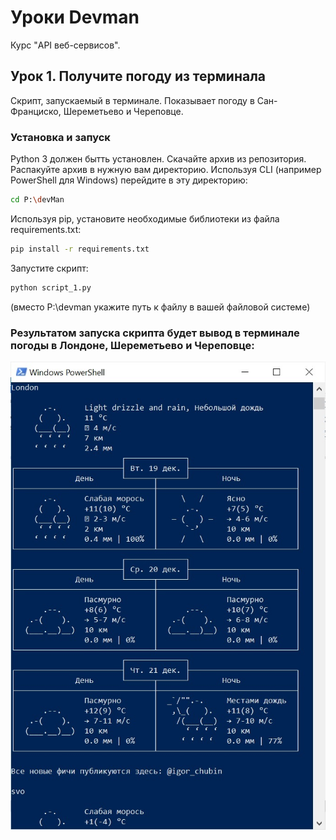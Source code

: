# Уроки Devman
Курс "API веб-сервисов".
## Урок 1. Получите погоду из терминала
Скрипт, запускаемый в терминале. Показывает погоду в Сан-Франциско, Шереметьево и Череповце.
### Установка и запуск
Python 3 должен бытть  установлен.
Скачайте архив из репозитория. Распакуйте архив в нужную  вам директорию.
Используя CLI (например PowerShell для Windows) перейдите в эту директорию:
```bash
cd P:\devMan
```
Используя  pip, установите необходимые библиотеки из файла requirements.txt:
```bash
pip install -r requirements.txt
```
Запустите скрипт:
```bash
python script_1.py
```
(вместо P:\devman укажите  путь к файлу в вашей файловой системе)
### Результатом запуска скрипта будет вывод в терминале погоды в Лондоне, Шереметьево и Череповце:
<img src="https://github.com/BigBadRussian/DevMan-Weather-from-API/blob/main/resultJPEG.jpg"/>




